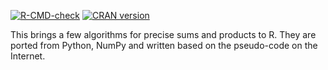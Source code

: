   [![R-CMD-check](https://github.com/nlmixr2/PreciseSums/workflows/R-CMD-check/badge.svg)](https://github.com/nlmixr2/PreciseSums/actions)
[![CRAN version](http://www.r-pkg.org/badges/version/PreciseSums)](https://cran.r-project.org/package=PreciseSums)

This brings a few algorithms for precise sums and products to R.  They
are ported from Python, NumPy and written based on the pseudo-code on
the Internet.
